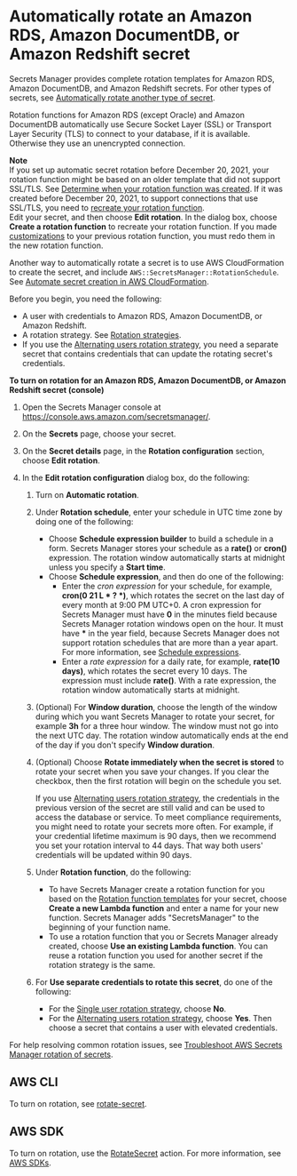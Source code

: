 # Automatically rotate an Amazon RDS, Amazon DocumentDB, or Amazon Redshift secret<a name="rotate-secrets_turn-on-for-db"></a>

Secrets Manager provides complete rotation templates for Amazon RDS, Amazon DocumentDB, and Amazon Redshift secrets\. For other types of secrets, see [Automatically rotate another type of secret](rotate-secrets_turn-on-for-other.md)\. 

Rotation functions for Amazon RDS \(except Oracle\) and Amazon DocumentDB automatically use Secure Socket Layer \(SSL\) or Transport Layer Security \(TLS\) to connect to your database, if it is available\. Otherwise they use an unencrypted connection\.

**Note**  
If you set up automatic secret rotation before December 20, 2021, your rotation function might be based on an older template that did not support SSL/TLS\. See [Determine when your rotation function was created](troubleshoot_rotation.md#rotation-function-created-date)\. If it was created before December 20, 2021, to support connections that use SSL/TLS, you need to [recreate your rotation function](#rotate-secrets_turn-on-for-db)\.  
Edit your secret, and then choose **Edit rotation**\. In the dialog box, choose **Create a rotation function** to recreate your rotation function\. If you made [customizations](rotate-secrets_customize.md) to your previous rotation function, you must redo them in the new rotation function\.

Another way to automatically rotate a secret is to use AWS CloudFormation to create the secret, and include `AWS::SecretsManager::RotationSchedule`\. See [Automate secret creation in AWS CloudFormation](https://docs.aws.amazon.com/secretsmanager/latest/userguide/integrating_cloudformation.html)\.

Before you begin, you need the following:
+ A user with credentials to Amazon RDS, Amazon DocumentDB, or Amazon Redshift\.
+ A rotation strategy\. See [Rotation strategies](rotating-secrets_strategies.md)\.
+ If you use the [Alternating users rotation strategy](rotating-secrets_strategies.md#rotating-secrets-two-users), you need a separate secret that contains credentials that can update the rotating secret's credentials\.

**To turn on rotation for an Amazon RDS, Amazon DocumentDB, or Amazon Redshift secret \(console\)**

1. Open the Secrets Manager console at [https://console\.aws\.amazon\.com/secretsmanager/](https://console.aws.amazon.com/secretsmanager/)\.

1. On the **Secrets** page, choose your secret\.

1. On the **Secret details** page, in the **Rotation configuration** section, choose **Edit rotation**\.

1. In the **Edit rotation configuration** dialog box, do the following:

   1. Turn on **Automatic rotation**\.

   1. Under **Rotation schedule**, enter your schedule in UTC time zone by doing one of the following:
      + Choose **Schedule expression builder** to build a schedule in a form\. Secrets Manager stores your schedule as a **rate\(\)** or **cron\(\)** expression\. The rotation window automatically starts at midnight unless you specify a **Start time**\. 
      + Choose **Schedule expression**, and then do one of the following:
        + Enter the *cron expression* for your schedule, for example, **cron\(0 21 L \* ? \*\)**, which rotates the secret on the last day of every month at 9:00 PM UTC\+0\. A cron expression for Secrets Manager must have **0** in the minutes field because Secrets Manager rotation windows open on the hour\. It must have **\*** in the year field, because Secrets Manager does not support rotation schedules that are more than a year apart\. For more information, see [Schedule expressions](rotate-secrets_schedule.md)\. 
        + Enter a *rate expression* for a daily rate, for example, **rate\(10 days\)**, which rotates the secret every 10 days\. The expression must include **rate\(\)**\. With a rate expression, the rotation window automatically starts at midnight\.

   1. \(Optional\) For **Window duration**, choose the length of the window during which you want Secrets Manager to rotate your secret, for example **3h** for a three hour window\. The window must not go into the next UTC day\. The rotation window automatically ends at the end of the day if you don't specify **Window duration**\. 

   1. \(Optional\) Choose **Rotate immediately when the secret is stored** to rotate your secret when you save your changes\. If you clear the checkbox, then the first rotation will begin on the schedule you set\.

      If you use [Alternating users rotation strategy](rotating-secrets_strategies.md#rotating-secrets-two-users), the credentials in the previous version of the secret are still valid and can be used to access the database or service\. To meet compliance requirements, you might need to rotate your secrets more often\. For example, if your credential lifetime maximum is 90 days, then we recommend you set your rotation interval to 44 days\. That way both users' credentials will be updated within 90 days\.

   1. Under **Rotation function**, do the following:
      + To have Secrets Manager create a rotation function for you based on the [Rotation function templates](reference_available-rotation-templates.md) for your secret, choose **Create a new Lambda function** and enter a name for your new function\. Secrets Manager adds "SecretsManager" to the beginning of your function name\.
      + To use a rotation function that you or Secrets Manager already created, choose **Use an existing Lambda function**\. You can reuse a rotation function you used for another secret if the rotation strategy is the same\.

   1. For **Use separate credentials to rotate this secret**, do one of the following:
      + For the [Single user rotation strategy](rotating-secrets_strategies.md#rotating-secrets-one-user-one-password), choose **No**\.
      + For the [Alternating users rotation strategy](rotating-secrets_strategies.md#rotating-secrets-two-users), choose **Yes**\. Then choose a secret that contains a user with elevated credentials\.

For help resolving common rotation issues, see [Troubleshoot AWS Secrets Manager rotation of secrets](troubleshoot_rotation.md)\.

## AWS CLI<a name="rotating-secrets-built-in_cli"></a>

To turn on rotation, see [rotate\-secret](https://docs.aws.amazon.com/cli/latest/reference/secretsmanager/rotate-secret.html)\.

## AWS SDK<a name="rotating-secrets-built-in_sdk"></a>

To turn on rotation, use the [RotateSecret](https://docs.aws.amazon.com/secretsmanager/latest/apireference/API_RotateSecret.html) action\. For more information, see [AWS SDKs](asm_access.md#asm-sdks)\.